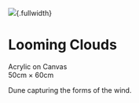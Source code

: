 ![](looming-clouds.jpg){.fullwidth}

# Looming Clouds
Acrylic on Canvas  
50cm × 60cm

Dune capturing the forms of the wind.